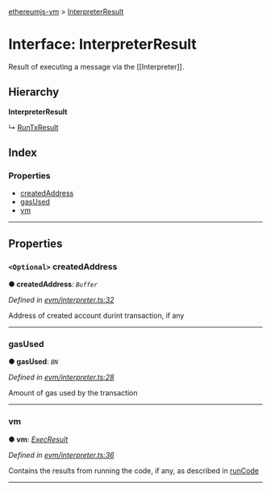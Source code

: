 [ethereumjs-vm](../README.md) > [InterpreterResult](../interfaces/interpreterresult.md)

# Interface: InterpreterResult

Result of executing a message via the \[\[Interpreter\]\].

## Hierarchy

**InterpreterResult**

↳  [RunTxResult](runtxresult.md)

## Index

### Properties

* [createdAddress](interpreterresult.md#createdaddress)
* [gasUsed](interpreterresult.md#gasused)
* [vm](interpreterresult.md#vm)

---

## Properties

<a id="createdaddress"></a>

### `<Optional>` createdAddress

**● createdAddress**: *`Buffer`*

*Defined in [evm/interpreter.ts:32](https://github.com/ethereumjs/ethereumjs-vm/blob/4fbb5ef/lib/evm/interpreter.ts#L32)*

Address of created account durint transaction, if any

___
<a id="gasused"></a>

###  gasUsed

**● gasUsed**: *`BN`*

*Defined in [evm/interpreter.ts:28](https://github.com/ethereumjs/ethereumjs-vm/blob/4fbb5ef/lib/evm/interpreter.ts#L28)*

Amount of gas used by the transaction

___
<a id="vm"></a>

###  vm

**● vm**: *[ExecResult](execresult.md)*

*Defined in [evm/interpreter.ts:36](https://github.com/ethereumjs/ethereumjs-vm/blob/4fbb5ef/lib/evm/interpreter.ts#L36)*

Contains the results from running the code, if any, as described in [runCode](../classes/vm.md#runcode)

___

